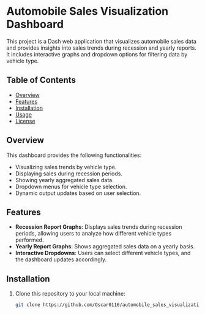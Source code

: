 # Automobile Sales Visualization Dashboard

This project is a Dash web application that visualizes automobile sales data and provides insights into sales trends during recession and yearly reports. It includes interactive graphs and dropdown options for filtering data by vehicle type.

## Table of Contents
- [Overview](#overview)
- [Features](#features)
- [Installation](#installation)
- [Usage](#usage)
- [License](#license)

## Overview

This dashboard provides the following functionalities:
- Visualizing sales trends by vehicle type.
- Displaying sales during recession periods.
- Showing yearly aggregated sales data.
- Dropdown menus for vehicle type selection.
- Dynamic output updates based on user selection.

## Features

- **Recession Report Graphs**: Displays sales trends during recession periods, allowing users to analyze how different vehicle types performed.
- **Yearly Report Graphs**: Shows aggregated sales data on a yearly basis.
- **Interactive Dropdowns**: Users can select different vehicle types, and the dashboard updates accordingly.

## Installation

1. Clone this repository to your local machine:
   ```bash
   git clone https://github.com/Oscar0116/automobile_sales_visualizations.git
